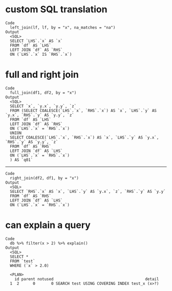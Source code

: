# custom SQL translation

    Code
      left_join(lf, lf, by = "x", na_matches = "na")
    Output
      <SQL>
      SELECT `LHS`.`x` AS `x`
      FROM `df` AS `LHS`
      LEFT JOIN `df` AS `RHS`
      ON (`LHS`.`x` IS `RHS`.`x`)
      

# full and right join

    Code
      full_join(df1, df2, by = "x")
    Output
      <SQL>
      SELECT `x`, `y.x`, `y.y`, `z`
      FROM (SELECT COALESCE(`LHS`.`x`, `RHS`.`x`) AS `x`, `LHS`.`y` AS `y.x`, `RHS`.`y` AS `y.y`, `z`
      FROM `df` AS `LHS`
      LEFT JOIN `df` AS `RHS`
      ON (`LHS`.`x` = `RHS`.`x`)
      UNION
      SELECT COALESCE(`LHS`.`x`, `RHS`.`x`) AS `x`, `LHS`.`y` AS `y.x`, `RHS`.`y` AS `y.y`, `z`
      FROM `df` AS `RHS`
      LEFT JOIN `df` AS `LHS`
      ON (`LHS`.`x` = `RHS`.`x`)
      ) AS `q01`

---

    Code
      right_join(df2, df1, by = "x")
    Output
      <SQL>
      SELECT `RHS`.`x` AS `x`, `LHS`.`y` AS `y.x`, `z`, `RHS`.`y` AS `y.y`
      FROM `df` AS `RHS`
      LEFT JOIN `df` AS `LHS`
      ON (`LHS`.`x` = `RHS`.`x`)
      

# can explain a query

    Code
      db %>% filter(x > 2) %>% explain()
    Output
      <SQL>
      SELECT *
      FROM `test`
      WHERE (`x` > 2.0)
      
      <PLAN>
        id parent notused                                        detail
      1  2      0       0 SEARCH test USING COVERING INDEX test_x (x>?)

